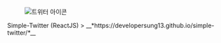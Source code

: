 # 
<figure>
    <img src="[https://i.esdrop.com/d/ZklKfna5T3.jpg](https://wikis.krsocsci.org/images/1/14/%ED%8A%B8%EC%9C%84%ED%84%B0_%EC%95%84%EC%9D%B4%EC%BD%98.png)" alt="트위터 아이콘">
</figure> Simple-Twitter (ReactJS)
> __*https://developersung13.github.io/simple-twitter/*__
